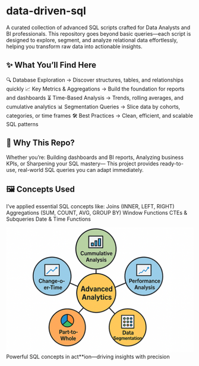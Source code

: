 # data-driven-sql
A curated collection of advanced SQL scripts crafted for Data Analysts and BI professionals. 
This repository goes beyond basic queries—each script is designed to explore, segment, and analyze relational data effortlessly, helping you transform raw data into actionable insights.

✨ What You’ll Find Here
--------------------------
🔍 Database Exploration → Discover structures, tables, and relationships quickly
📈 Key Metrics & Aggregations → Build the foundation for reports and dashboards
⏳ Time-Based Analysis → Trends, rolling averages, and cumulative analytics
📊 Segmentation Queries → Slice data by cohorts, categories, or time frames
🛠️ Best Practices → Clean, efficient, and scalable SQL patterns

🎯 Why This Repo?
-------------------
Whether you’re:
Building dashboards and BI reports,
Analyzing business KPIs, or
Sharpening your SQL mastery—
This project provides ready-to-use, real-world SQL queries you can adapt immediately.

🖼️ Concepts Used
------------------
I’ve applied essential SQL concepts like:
Joins (INNER, LEFT, RIGHT)
Aggregations (SUM, COUNT, AVG, GROUP BY)
Window Functions 
CTEs & Subqueries
Date & Time Functions

![Dashboard Preview](https://github.com/ChaitraliM97/data-driven-sql/blob/main/docs/SQL%20ANALLYTICS.png)
Powerful SQL concepts in act**ion—driving insights with precision
